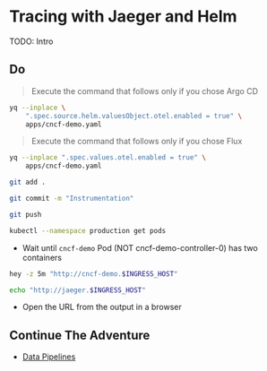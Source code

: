 # Tracing with Jaeger and Helm

TODO: Intro

## Do

> Execute the command that follows only if you chose Argo CD

```bash
yq --inplace \
    ".spec.source.helm.valuesObject.otel.enabled = true" \
    apps/cncf-demo.yaml
```

> Execute the command that follows only if you chose Flux

```sh
yq --inplace ".spec.values.otel.enabled = true" \
    apps/cncf-demo.yaml
```

```sh
git add .

git commit -m "Instrumentation"

git push

kubectl --namespace production get pods
```

* Wait until `cncf-demo` Pod (NOT cncf-demo-controller-0) has two containers

```sh
hey -z 5m "http://cncf-demo.$INGRESS_HOST"

echo "http://jaeger.$INGRESS_HOST"
```

* Open the URL from the output in a browser

## Continue The Adventure

* [Data Pipelines](../data-pipelines/README.md)
